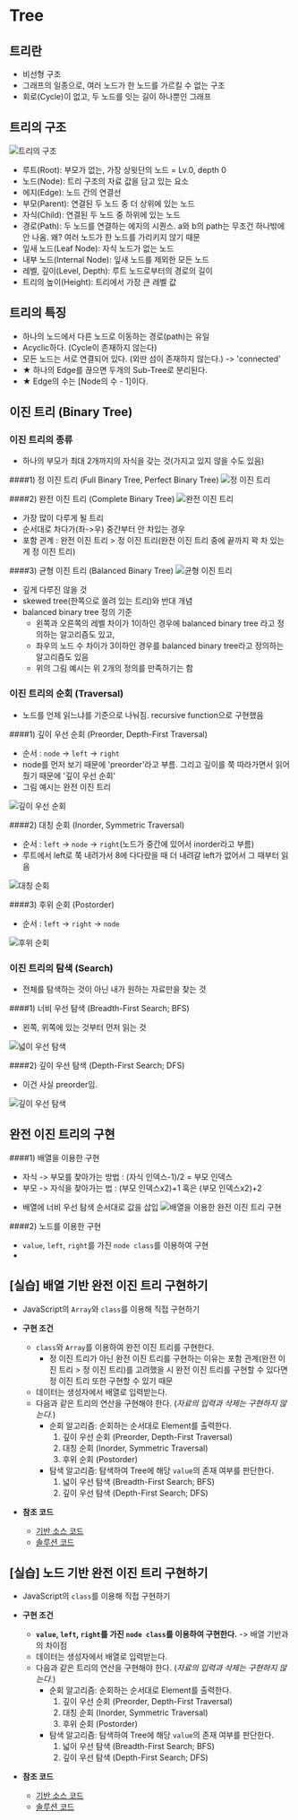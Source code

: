 # Tree

## 트리란

- 비선형 구조
- 그래프의 일종으로, 여러 노드가 한 노드를 가르킬 수 없는 구조
- 회로(Cycle)이 없고, 두 노드를 잇는 길이 하나뿐인 그래프

## 트리의 구조

![트리의 구조](img/1.png)

- 루트(Root): 부모가 없는, 가장 상윗단의 노드 = Lv.0, depth 0
- 노드(Node): 트리 구조의 자료 값을 담고 있는 요소
- 에지(Edge): 노드 간의 연결선
- 부모(Parent): 연결된 두 노드 중 더 상위에 있는 노드
- 자식(Child): 연결된 두 노드 중 하위에 있는 노드
- 경로(Path): 두 노드를 연결하는 에지의 시퀀스. a와 b의 path는 무조건 하나밖에 안 나옴. 왜? 여러 노드가 한 노드를 가리키지 않기 때문
- 잎새 노드(Leaf Node): 자식 노드가 없는 노드
- 내부 노드(Internal Node): 잎새 노드를 제외한 모든 노드
- 레벨, 깊이(Level, Depth): 루트 노드로부터의 경로의 길이
- 트리의 높이(Height): 트리에서 가장 큰 레벨 값

## 트리의 특징

- 하나의 노드에서 다른 노드로 이동하는 경로(path)는 유일
- Acyclic하다. (Cycle이 존재하지 않는다)
- 모든 노드는 서로 연결되어 있다. (외딴 섬이 존재하지 않는다.) -> 'connected'
- ★ 하나의 Edge를 끊으면 두개의 Sub-Tree로 분리된다.
- ★ Edge의 수는 [Node의 수 - 1]이다.

## 이진 트리 (Binary Tree)

### 이진 트리의 종류

* 하나의 부모가 최대 2개까지의 자식을 갖는 것(가지고 있지 않을 수도 있음)

####1) 정 이진 트리 (Full Binary Tree, Perfect Binary Tree)
![정 이진 트리](img/2.png)

####2) 완전 이진 트리 (Complete Binary Tree)
![완전 이진 트리](img/3.png)

- 가장 많이 다루게 될 트리
- 순서대로 차다가(좌->우) 중간부터 안 차있는 경우
- 포함 관계 : 완전 이진 트리 > 정 이진 트리(완전 이진 트리 중에 끝까지 꽉 차 있는 게 정 이진 트리)

####3) 균형 이진 트리 (Balanced Binary Tree)
![균형 이진 트리](img/4.png)

* 깊게 다루진 않을 것
* skewed tree(한쪽으로 쏠려 있는 트리)와 반대 개념
* balanced binary tree 정의 기준
  * 왼쪽과 오른쪽의 레벨 차이가 1이하인 경우에 balanced binary tree 라고 정의하는 알고리즘도 있고, 
  * 좌우의 노드 수 차이가 3이하인 경우를 balanced binary tree라고 정의하는 알고리즘도 있음
  * 위의 그림 예시는 위 2개의 정의를 만족하기는 함

### 이진 트리의 순회 (Traversal)

* 노드를 언제 읽느냐를 기준으로 나눠짐. recursive function으로 구현했음

####1) 깊이 우선 순회 (Preorder, Depth-First Traversal) 

* 순서 : `node` -> `left` -> `right`
* node를 먼저 보기 때문에 'preorder'라고 부름. 그리고 깊이를 쭉 따라가면서 읽어줬기 때문에 '깊이 우선 순회'
* 그림 예시는 완전 이진 트리

![깊이 우선 순회](img/5.png)

####2) 대칭 순회 (Inorder, Symmetric Traversal) 

* 순서 : `left` -> `node` -> `right`(노드가 중간에 있어서 inorder라고 부름)
* 루트에서 left로 쭉 내려가서 8에 다다랐을 때 더 내려갈 left가 없어서 그 때부터 읽음

![대칭 순회](img/6.png)

####3) 후위 순회 (Postorder) 

* 순서 : `left` -> `right` -> `node`

![후위 순회](img/7.png)

### 이진 트리의 탐색 (Search)

* 전체를 탐색하는 것이 아닌 내가 원하는 자료만을 찾는 것

####1) 너비 우선 탐색 (Breadth-First Search; BFS)

* 왼쪽, 위쪽에 있는 것부터 먼저 읽는 것

![넓이 우선 탐색](img/8.png)

####2) 깊이 우선 탐색 (Depth-First Search; DFS)

* 이건 사실 preorder임.

![깊이 우선 탐색](img/9.png)

## 완전 이진 트리의 구현

####1) 배열을 이용한 구현

* 자식 -> 부모를 찾아가는 방법 : (자식 인덱스-1)/2 = 부모 인덱스 
* 부모 -> 자식을 찾아가는 법 : (부모 인덱스x2)+1 혹은 (부모 인덱스x2)+2

- 배열에 너비 우선 탐색 순서대로 값을 삽입
![배열을 이용한 완전 이진 트리 구현](img/10.png)

####2) 노드를 이용한 구현

- `value`, `left`, `right`를 가진 `node class`를 이용하여 구현
- 

## [실습] 배열 기반 완전 이진 트리 구현하기

- JavaScript의 `Array`와 `class`를 이용해 직접 구현하기
- **구현 조건**
  - `class`와 `Array`를 이용하여 완전 이진 트리를 구현한다.
    - 정 이진 트리가 아닌 완전 이진 트리를 구현하는 이유는 포함 관계(완전 이진 트리 > 정 이진 트리)를 고려했을 시 완전 이진 트리를 구현할 수 있다면 정 이진 트리 또한 구현할 수 있기 때문
  - 데이터는 생성자에서 배열로 입력받는다.
  - 다음과 같은 트리의 연산을 구현해야 한다. (*자료의 입력과 삭제는 구현하지 않는다.*)
    - 순회 알고리즘: 순회하는 순서대로 Element를 출력한다.
      1. 깊이 우선 순회 (Preorder, Depth-First Traversal)
      1. 대칭 순회 (Inorder, Symmetric Traversal)
      1. 후위 순회 (Postorder)
    - 탐색 알고리즘: 탐색하여 Tree에 해당 `value`의 존재 여부를 판단한다.
      1. 넓이 우선 탐색 (Breadth-First Search; BFS)
      2. 깊이 우선 탐색 (Depth-First Search; DFS)

- **참조 코드**
  - [기반 소스 코드](src/array/before.js)
  - [솔루션 코드](src/array/after.js)

## [실습] 노드 기반 완전 이진 트리 구현하기

- JavaScript의 `class`를 이용해 직접 구현하기
- **구현 조건**
  - **`value`, `left`, `right`를 가진 `node class`를 이용하여 구현한다.** -> 배열 기반과의 차이점
  - 데이터는 생성자에서 배열로 입력받는다.
  - 다음과 같은 트리의 연산을 구현해야 한다. (*자료의 입력과 삭제는 구현하지 않는다.*)
    - 순회 알고리즘: 순회하는 순서대로 Element를 출력한다.
      1. 깊이 우선 순회 (Preorder, Depth-First Traversal)
      1. 대칭 순회 (Inorder, Symmetric Traversal)
      1. 후위 순회 (Postorder)
    - 탐색 알고리즘: 탐색하여 Tree에 해당 `value`의 존재 여부를 판단한다.
      1. 넓이 우선 탐색 (Breadth-First Search; BFS)
      1. 깊이 우선 탐색 (Depth-First Search; DFS)

- **참조 코드**
  - [기반 소스 코드](src/node/before.js)
  - [솔루션 코드](src/node/after.js)

